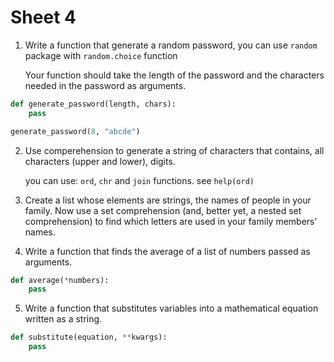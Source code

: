# Sheet 4

1. Write a function that generate a random password, you can use `random`
   package with `random.choice` function

   Your function should take the length of the password and the characters needed
   in the password as arguments.

```python
def generate_password(length, chars):
    pass

generate_password(8, "abcde")
```

2. Use comperehension to generate a string of characters that contains, all
   characters (upper and lower), digits.

   you can use: `ord`, `chr` and `join` functions.
   see `help(ord)`

3. Create a list whose elements are strings, the names of people in your family.
Now use a set comprehension (and, better yet, a nested set comprehension) to
find which letters are used in your family members’ names.

4. Write a function that finds the average of a list of numbers passed as arguments.

```python
def average(*numbers):
    pass
```

5. Write a function that substitutes variables into a mathematical equation
   written as a string.

```python
def substitute(equation, **kwargs):
    pass
```


